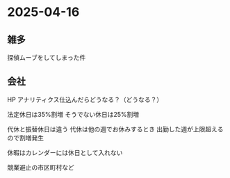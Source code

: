 # 2025-04-16 

## 雑多
探偵ムーブをしてしまった件

## 会社
HP アナリティクス仕込んだらどうなる？（どうなる？）

法定休日は35%割増
そうでない休日は25%割増

代休と振替休日は違う
代休は他の週でお休みするとき
出勤した週が上限超えるので割増発生

休暇はカレンダーには休日として入れない

競業避止の市区町村など